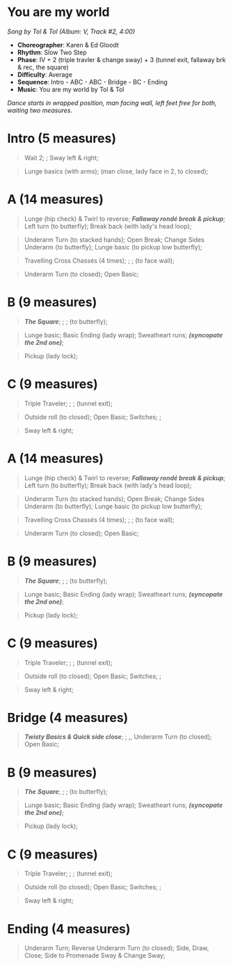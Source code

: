 # You are my world
*Song by Tol & Tol (Album: V, Track #2, 4:00)*

* **Choreographer**: Karen & Ed Gloodt
* **Rhythm**: Slow Two Step
* **Phase**: IV + 2 (triple travler & change sway) + 3 (tunnel exit, fallaway brk & rec, the square)
* **Difficulty**: Average
* **Sequence**: Intro - ABC - ABC - Bridge  - BC - Ending
* **Music**: You are my world by Tol & Tol

*Dance starts in wrapped position, man facing wall, left feet free for both, waiting two measures.*

# Intro (5 measures)

> Wait 2; ; Sway left & right;

> Lunge basics (with arms); (man close, lady face in 2, to closed);

# A (14 measures)

> Lunge (hip check) & Twirl to reverse; ***Fallaway rondé break & pickup***; Left turn (to butterfly); Break back (with lady's head loop);

> Underarm Turn (to stacked hands); Open Break; Change Sides Underarm (to butterfly); Lunge basic (to pickup low butterfly);

> Travelling Cross Chassés (4 times); ; ; (to face wall);

> Underarm Turn (to closed); Open Basic; 

# B (9 measures)

> ***The Square***; ; ; (to butterfly);

> Lunge basic; Basic Ending (lady wrap); Sweatheart runs; ***(syncopate the 2nd one)***;

> Pickup (lady lock);

# C (9 measures)

> Triple Traveler; ; ; (tunnel exit); 

> Outside roll (to closed); Open Basic; Switches; ; 

> Sway left & right;

# A (14 measures)

> Lunge (hip check) & Twirl to reverse; ***Fallaway rondé break & pickup***; Left turn (to butterfly); Break back (with lady's head loop);

> Underarm Turn (to stacked hands); Open Break; Change Sides Underarm (to butterfly); Lunge basic (to pickup low butterfly);

> Travelling Cross Chassés (4 times); ; ; (to face wall);

> Underarm Turn (to closed); Open Basic; 

# B (9 measures)

> ***The Square***; ; ; (to butterfly);

> Lunge basic; Basic Ending (lady wrap); Sweatheart runs; ***(syncopate the 2nd one)***;

> Pickup (lady lock);

# C (9 measures)

> Triple Traveler; ; ; (tunnel exit); 

> Outside roll (to closed); Open Basic; Switches; ; 

> Sway left & right;

# Bridge (4 measures)

> ***Twisty Basics & Quick side close***; ; ,, Underarm Turn (to closed); Open Basic;

# B (9 measures)

> ***The Square***; ; ; (to butterfly);

> Lunge basic; Basic Ending (lady wrap); Sweatheart runs; ***(syncopate the 2nd one)***;

> Pickup (lady lock);

# C (9 measures)

> Triple Traveler; ; ; (tunnel exit); 

> Outside roll (to closed); Open Basic; Switches; ; 

> Sway left & right;

# Ending (4 measures)

> Underarm Turn; Reverse Underarm Turn (to closed); Side, Draw, Close; Side to Promenade Sway & Change Sway;
